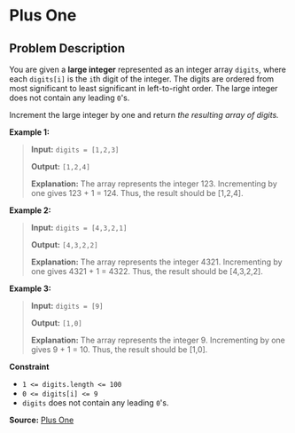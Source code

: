 # Plus One

## Problem Description

You are given a **large integer** represented as an integer array `digits`, where each `digits[i]` is the `i`th digit of the integer. The digits are ordered from most significant to least significant in left-to-right order. The large integer does not contain any leading `0`'s.

Increment the large integer by one and return _the resulting array of digits._

**Example 1:**

> **Input:** `digits = [1,2,3]`
>
> **Output:** `[1,2,4]`
>
> **Explanation:** The array represents the integer 123. Incrementing by one gives 123 + 1 = 124. Thus, the result should be [1,2,4].

**Example 2:**

> **Input:** `digits = [4,3,2,1]`
>
> **Output:** `[4,3,2,2]`
>
> **Explanation:** The array represents the integer 4321. Incrementing by one gives 4321 + 1 = 4322. Thus, the result should be [4,3,2,2].

**Example 3:**

> **Input:** `digits = [9]`
>
> **Output:** `[1,0]`
>
> **Explanation:** The array represents the integer 9. Incrementing by one gives 9 + 1 = 10. Thus, the result should be [1,0].

**Constraint**

- `1 <= digits.length <= 100`
- `0 <= digits[i] <= 9`
- `digits` does not contain any leading `0`'s.

**Source:** [Plus One](https://leetcode.com/problems/plus-one/)
